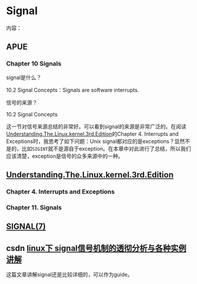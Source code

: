 # Signal

内容：

## APUE 

### Chapter 10 Signals

signal是什么？

10.2 Signal Concepts：Signals are software interrupts. 

信号的来源？

10.2 Signal Concepts

这一节对信号来源总结的非常好。可以看到signal的来源是非常广泛的。在阅读[Understanding.The.Linux.kernel.3rd.Edition](https://www.oreilly.com/library/view/understanding-the-linux/0596005652/)的Chapter 4. Interrupts and Exceptions时，我思考了如下问题：Unix signal都对应的是exceptions？显然不是的，比如`SIGINT`就不是源自于exception。在本章中对此进行了总结，所以我们应该清楚，exception是信号的众多来源中的一种。



## [Understanding.The.Linux.kernel.3rd.Edition](https://www.oreilly.com/library/view/understanding-the-linux/0596005652/)

### Chapter 4. Interrupts and Exceptions



### Chapter 11. Signals



## [SIGNAL(7)](http://man7.org/linux/man-pages/man7/signal.7.html)





## csdn [linux下 signal信号机制的透彻分析与各种实例讲解](https://blog.csdn.net/u012183924/article/details/53888972/)

这篇文章讲解signal还是比较详细的，可以作为guide。
